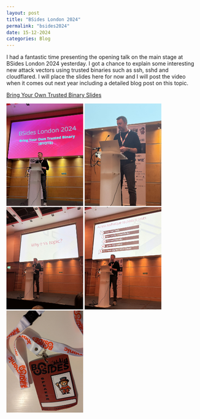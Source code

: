 ```yaml
---
layout: post
title: "BSides London 2024"
permalink: "bsides2024"
date: 15-12-2024
categories: Blog
---
```


I had a fantastic time presenting the opening talk on the main stage at BSides London 2024 yesterday. I got a chance to explain some interesting new attack vectors using trusted binaries such as ssh, sshd and cloudflared. I will place the slides here for now and I will post the video when it comes out next year including a detailed blog post on this topic.

[Bring Your Own Trusted Binary Slides](/assets/files/BSides-BringYourOwnTrustedBinary(BYOTB).pdf)

<img src="/assets/img/BSides1.jpg" width="200"/>

<img src="/assets/img/BSides2.jpg" width="200"/>

<img src="/assets/img/BSides3.jpg" width="200"/>

<img src="/assets/img/BSides4.jpg" width="200"/>

<img src="/assets/img/BSides5.jpg" width="200"/>
